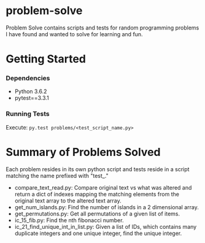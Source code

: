 # problem-solve
Problem Solve contains scripts and tests for random programming problems I have found and wanted to solve for learning and fun.

# Getting Started
### Dependencies
* Python 3.6.2
* pytest==3.3.1

### Running Tests
Execute: `py.test problems/<test_script_name.py>`

# Summary of Problems Solved
Each problem resides in its own python script and tests reside in a script matching the name prefixed with "test_."
* compare_text_read.py: Compare original text vs what was altered and return a dict of indexes mapping the matching elements from the original text array to the altered text array.
* get_num_islands.py: Find the number of islands in a 2 dimensional array.
* get_permutations.py: Get all permutations of a given list of items.
* ic_15_fib.py: Find the nth fibonacci number.
* ic_21_find_unique_int_in_list.py: Given a list of IDs, which contains many duplicate integers and one unique integer, find the unique integer.
